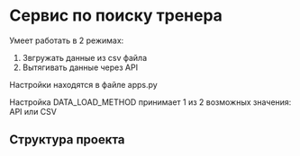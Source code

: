 # Сервис по поиску тренера
Умеет работать в 2 режимах:
1. Звгружать данные из csv файла
2. Вытягивать данные через API

Настройки находятся в файле apps.py

Настройка DATA_LOAD_METHOD принимает 1 из 2 возможных значения: API или CSV

## Структура проекта


